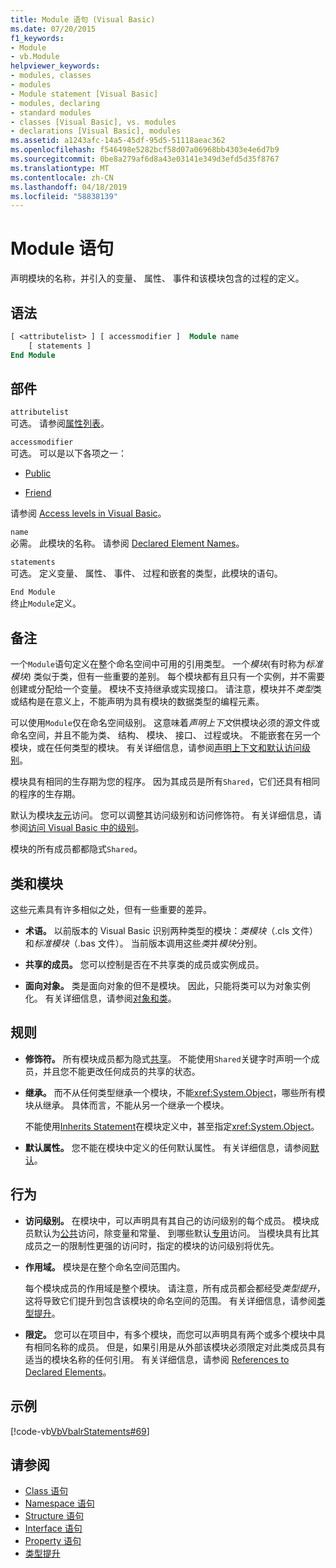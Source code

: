 ```yaml
---
title: Module 语句 (Visual Basic)
ms.date: 07/20/2015
f1_keywords:
- Module
- vb.Module
helpviewer_keywords:
- modules, classes
- modules
- Module statement [Visual Basic]
- modules, declaring
- standard modules
- classes [Visual Basic], vs. modules
- declarations [Visual Basic], modules
ms.assetid: a1243afc-14a5-45df-95d5-51118aeac362
ms.openlocfilehash: f546498e5282bcf58d07a06968bb4303e4e6d7b9
ms.sourcegitcommit: 0be8a279af6d8a43e03141e349d3efd5d35f8767
ms.translationtype: MT
ms.contentlocale: zh-CN
ms.lasthandoff: 04/18/2019
ms.locfileid: "58838139"
---
```

# <a name="module-statement"></a>Module 语句
声明模块的名称，并引入的变量、 属性、 事件和该模块包含的过程的定义。  
  
## <a name="syntax"></a>语法  
  
```vb 
[ <attributelist> ] [ accessmodifier ]  Module name  
    [ statements ]  
End Module  
```  
  
## <a name="parts"></a>部件  
 `attributelist`  
 可选。 请参阅[属性列表](../../../visual-basic/language-reference/statements/attribute-list.md)。  
  
 `accessmodifier`  
 可选。 可以是以下各项之一：  
  
-   [Public](../../../visual-basic/language-reference/modifiers/public.md)  
  
-   [Friend](../../../visual-basic/language-reference/modifiers/friend.md)  
  
 请参阅 [Access levels in Visual Basic](../../../visual-basic/programming-guide/language-features/declared-elements/access-levels.md)。  
  
 `name`  
 必需。 此模块的名称。 请参阅 [Declared Element Names](../../../visual-basic/programming-guide/language-features/declared-elements/declared-element-names.md)。  
  
 `statements`  
 可选。 定义变量、 属性、 事件、 过程和嵌套的类型，此模块的语句。  
  
 `End Module`  
 终止`Module`定义。  
  
## <a name="remarks"></a>备注  
 一个`Module`语句定义在整个命名空间中可用的引用类型。 一个*模块*(有时称为*标准模块*) 类似于类，但有一些重要的差别。 每个模块都有且只有一个实例，并不需要创建或分配给一个变量。 模块不支持继承或实现接口。 请注意，模块并不*类型*类或结构是在意义上，不能声明为具有模块的数据类型的编程元素。  
  
 可以使用`Module`仅在命名空间级别。 这意味着*声明上下文*供模块必须的源文件或命名空间，并且不能为类、 结构、 模块、 接口、 过程或块。 不能嵌套在另一个模块，或在任何类型的模块。 有关详细信息，请参阅[声明上下文和默认访问级别](../../../visual-basic/language-reference/statements/declaration-contexts-and-default-access-levels.md)。  
  
 模块具有相同的生存期为您的程序。 因为其成员是所有`Shared`，它们还具有相同的程序的生存期。  
  
 默认为模块[友元](../../../visual-basic/language-reference/modifiers/friend.md)访问。 您可以调整其访问级别和访问修饰符。 有关详细信息，请参阅[访问 Visual Basic 中的级别](../../../visual-basic/programming-guide/language-features/declared-elements/access-levels.md)。  
  
 模块的所有成员都都隐式`Shared`。  
  
## <a name="classes-and-modules"></a>类和模块  
 这些元素具有许多相似之处，但有一些重要的差异。  
  
-   **术语。** 以前版本的 Visual Basic 识别两种类型的模块：*类模块*（.cls 文件） 和*标准模块*（.bas 文件）。 当前版本调用这些*类*并*模块*分别。  
  
-   **共享的成员。** 您可以控制是否在不共享类的成员或实例成员。  
  
-   **面向对象。** 类是面向对象的但不是模块。 因此，只能将类可以为对象实例化。 有关详细信息，请参阅[对象和类](../../../visual-basic/programming-guide/language-features/objects-and-classes/index.md)。  
  
## <a name="rules"></a>规则  
  
-   **修饰符。** 所有模块成员都为隐式[共享](../../../visual-basic/language-reference/modifiers/shared.md)。 不能使用`Shared`关键字时声明一个成员，并且您不能更改任何成员的共享的状态。  
  
-   **继承。** 而不从任何类型继承一个模块，不能<xref:System.Object>，哪些所有模块从继承。 具体而言，不能从另一个继承一个模块。  
  
     不能使用[Inherits Statement](../../../visual-basic/language-reference/statements/inherits-statement.md)在模块定义中，甚至指定<xref:System.Object>。  
  
-   **默认属性。** 您不能在模块中定义的任何默认属性。 有关详细信息，请参阅[默认](../../../visual-basic/language-reference/modifiers/default.md)。  
  
## <a name="behavior"></a>行为  
  
-   **访问级别。** 在模块中，可以声明具有其自己的访问级别的每个成员。 模块成员默认为[公共](../../../visual-basic/language-reference/modifiers/public.md)访问，除变量和常量、 到哪些默认[专用](../../../visual-basic/language-reference/modifiers/private.md)访问。 当模块具有比其成员之一的限制性更强的访问时，指定的模块的访问级别将优先。  
  
-   **作用域。** 模块是在整个命名空间范围内。  
  
     每个模块成员的作用域是整个模块。 请注意，所有成员都会都经受*类型提升*，这将导致它们提升到包含该模块的命名空间的范围。 有关详细信息，请参阅[类型提升](../../../visual-basic/programming-guide/language-features/declared-elements/type-promotion.md)。  
  
-   **限定。** 您可以在项目中，有多个模块，而您可以声明具有两个或多个模块中具有相同名称的成员。 但是，如果引用是从外部该模块必须限定对此类成员具有适当的模块名称的任何引用。 有关详细信息，请参阅 [References to Declared Elements](../../../visual-basic/programming-guide/language-features/declared-elements/references-to-declared-elements.md)。  
  
## <a name="example"></a>示例  
 [!code-vb[VbVbalrStatements#69](~/samples/snippets/visualbasic/VS_Snippets_VBCSharp/VbVbalrStatements/VB/Class1.vb#69)]  
  
## <a name="see-also"></a>请参阅

- [Class 语句](../../../visual-basic/language-reference/statements/class-statement.md)
- [Namespace 语句](../../../visual-basic/language-reference/statements/namespace-statement.md)
- [Structure 语句](../../../visual-basic/language-reference/statements/structure-statement.md)
- [Interface 语句](../../../visual-basic/language-reference/statements/interface-statement.md)
- [Property 语句](../../../visual-basic/language-reference/statements/property-statement.md)
- [类型提升](../../../visual-basic/programming-guide/language-features/declared-elements/type-promotion.md)
